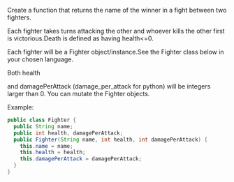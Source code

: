 Create a function that returns the name of the winner in a fight between two fighters.

Each fighter takes turns attacking the other and whoever kills the other first is victorious.Death is defined as having health<=0.

Each fighter will be a Fighter object/instance.See the Fighter
class below
in your
chosen language.

Both health

and damagePerAttack (damage_per_attack for python) will be integers larger than 0. You can mutate the Fighter objects.

Example:
```java
public class Fighter {
  public String name;
  public int health, damagePerAttack;
  public Fighter(String name, int health, int damagePerAttack) {
    this.name = name;
    this.health = health;
    this.damagePerAttack = damagePerAttack;
  }
}
```

